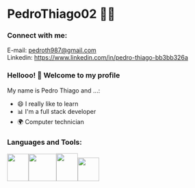 
# PedroThiago02 :man_technologist:
<h3 align="left">Connect with me:</h3>
<p align="left">
</p>

 E-mail: pedroth987@gmail.com<br>
Linkedin: https://www.linkedin.com/in/pedro-thiago-bb3bb326a

### Hellooo! 👋 Welcome to my profile

My name is Pedro Thiago and ...:

 - 😄 I really like to learn
 - 📊 I'm a full stack developer
 - 🌍 Computer technician

<h3 align="left">Languages and Tools:
</h3>
<p align="left"><img src="https://upload.wikimedia.org/wikipedia/commons/thumb/d/d5/CSS3_logo_and_wordmark.svg/1452px-CSS3_logo_and_wordmark.svg.png" width="50" height="64"><img src="https://i.ibb.co/gFmx3Vb/HTML5-logo-and-wordmark-svg.png" width="65" height="64.5"><img src="https://icon-library.com/images/js-icon/js-icon-26.jpg" width="50" height="65"><img src="https://i.ibb.co/VD9zKGT/Python-logo.png" width="50" height="55"></p>
